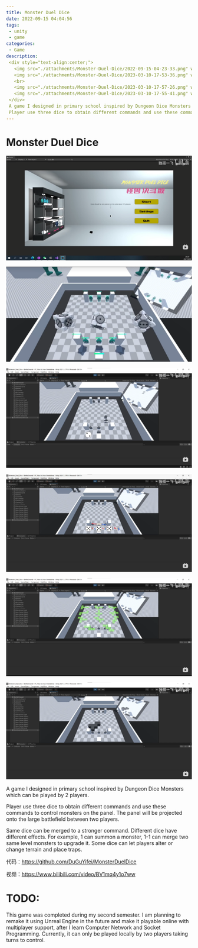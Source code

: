```yaml
---
title: Monster Duel Dice
date: 2022-09-15 04:04:56
tags:
 - unity
 - game
categories:
 - Game
description:
 <div style="text-align:center;">
   <img src="./attachments/Monster-Duel-Dice/2022-09-15-04-23-33.png" width="40%" style="display:inline-block;">
   <img src="./attachments/Monster-Duel-Dice/2023-03-10-17-53-36.png" width="40%" style="display:inline-block;">
   <br>
   <img src="./attachments/Monster-Duel-Dice/2023-03-10-17-57-26.png" width="40%" style="display:inline-block;">
   <img src="./attachments/Monster-Duel-Dice/2023-03-10-17-55-41.png" width="40%" style="display:inline-block;">
 </div>
 A game I designed in primary school inspired by Dungeon Dice Monsters which can be played by 2 players. <br />
 Player use three dice to obtain different commands and use these commands to control monsters on the panel. The panel will be projected onto the large battlefield between two players.
---
```



# Monster Duel Dice

![](attachments/Monster-Duel-Dice/2022-09-15-04-23-33.png)

![](attachments/Monster-Duel-Dice/2023-03-10-17-53-36.png)

![](attachments/Monster-Duel-Dice/2023-03-10-17-57-26.png)

![](attachments/Monster-Duel-Dice/2023-03-10-17-54-57.png)

![](attachments/Monster-Duel-Dice/2023-03-10-17-55-41.png)

![](attachments/Monster-Duel-Dice/2023-03-10-17-56-36.png)

A game I designed in primary school inspired by Dungeon Dice Monsters which can be played by 2 players.

Player use three dice to obtain different commands and use these commands to control monsters on the panel. The panel will be projected onto the large battlefield between two players.

Same dice can be merged to a stronger command. Different dice have different effects. For example, 1 can summon a monster, 1-1 can merge two same level monsters to upgrade it. Some dice can let players alter or change terrain and place traps.

代码：https://github.com/DuGuYifei/MonsterDuelDice

视频：https://www.bilibili.com/video/BV1mq4y1o7ww

# TODO:
This game was completed during my second semester. I am planning to remake it using Unreal Engine in the future and make it playable online with multiplayer support, after I learn Computer Network and Socket Programming. Currently, it can only be played locally by two players taking turns to control.